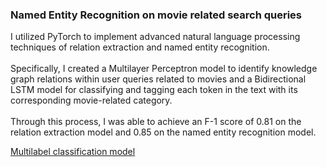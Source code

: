 ### Named Entity Recognition on movie related search queries

I utilized PyTorch to implement advanced natural language processing techniques of relation extraction and named entity recognition. 
<br /><br />
Specifically, I created a Multilayer Perceptron model to identify knowledge graph relations within user queries related to movies and a Bidirectional LSTM model for classifying and tagging each token in the text with its corresponding movie-related category.
<br /><br />
Through this process, I was able to achieve an F-1 score of 0.81 on the relation extraction model and 0.85 on the named entity recognition model.


[Multilabel classification model](https://github.com/surely-zoe/Relation-Extraction-Pytorch)

